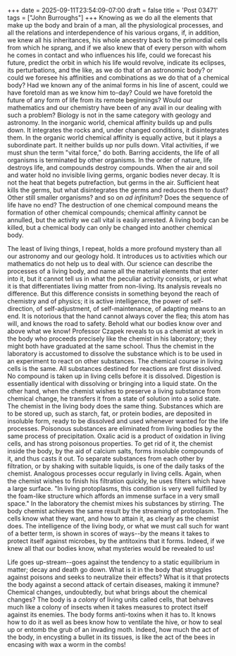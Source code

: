 +++
date = 2025-09-11T23:54:09-07:00
draft = false
title = 'Post 03471'
tags = ["John Burroughs"]
+++
Knowing as we do all the elements that make up the body and brain of a man, all the physiological processes, and all the relations and interdependence of his various organs, if, in addition, we knew all his inheritances, his whole ancestry back to the primordial cells from which he sprang, and if we also knew that of every person with whom he comes in contact and who influences his life, could we forecast his future, predict the orbit in which his life would revolve, indicate its eclipses, its perturbations, and the like, as we do that of an astronomic body? or could we foresee his affinities and combinations as we do that of a chemical body? Had we known any of the animal forms in his line of ascent, could we have foretold man as we know him to-day? Could we have foretold the future of any form of life from its remote beginnings? Would our mathematics and our chemistry have been of any avail in our dealing with such a problem? Biology is not in the same category with geology and astronomy. In the inorganic world, chemical affinity builds up and pulls down. It integrates the rocks and, under changed conditions, it disintegrates them. In the organic world chemical affinity is equally active, but it plays a subordinate part. It neither builds up nor pulls down. Vital activities, if we must shun the term "vital force," do both. Barring accidents, the life of all organisms is terminated by other organisms. In the order of nature, life destroys life, and compounds destroy compounds. When the air and soil and water hold no invisible living germs, organic bodies never decay. It is not the heat that begets putrefaction, but germs in the air. Sufficient heat kills the germs, but what disintegrates the germs and reduces them to dust? Other still smaller organisms? and so on _ad infinitum_? Does the sequence of life have no end? The destruction of one chemical compound means the formation of other chemical compounds; chemical affinity cannot be annulled, but the activity we call vital is easily arrested. A living body can be killed, but a chemical body can only be changed into another chemical body.

The least of living things, I repeat, holds a more profound mystery than all our astronomy and our geology hold. It introduces us to activities which our mathematics do not help us to deal with. Our science can describe the processes of a living body, and name all the material elements that enter into it, but it cannot tell us in what the peculiar activity consists, or just what it is that differentiates living matter from non-living. Its analysis reveals no difference. But this difference consists in something beyond the reach of chemistry and of physics; it is active intelligence, the power of self-direction, of self-adjustment, of self-maintenance, of adapting means to an end. It is notorious that the hand cannot always cover the flea; this atom has will, and knows the road to safety. Behold what our bodies know over and above what we know! Professor Czapek reveals to us a chemist at work in the body who proceeds precisely like the chemist in his laboratory; they might both have graduated at the same school. Thus the chemist in the laboratory is accustomed to dissolve the substance which is to be used in an experiment to react on other substances. The chemical course in living cells is the same. All substances destined for reactions are first dissolved. No compound is taken up in living cells before it is dissolved. Digestion is essentially identical with dissolving or bringing into a liquid state. On the other hand, when the chemist wishes to preserve a living substance from chemical change, he transfers it from a state of solution into a solid state. The chemist in the living body does the same thing. Substances which are to be stored up, such as starch, fat, or protein bodies, are deposited in insoluble form, ready to be dissolved and used whenever wanted for the life processes. Poisonous substances are eliminated from living bodies by the same process of precipitation. Oxalic acid is a product of oxidation in living cells, and has strong poisonous properties. To get rid of it, the chemist inside the body, by the aid of calcium salts, forms insoluble compounds of it, and thus casts it out. To separate substances from each other by filtration, or by shaking with suitable liquids, is one of the daily tasks of the chemist. Analogous processes occur regularly in living cells. Again, when the chemist wishes to finish his filtration quickly, he uses filters which have a large surface. "In living protoplasms, this condition is very well fulfilled by the foam-like structure which affords an immense surface in a very small space." In the laboratory the chemist mixes his substances by stirring. The body chemist achieves the same result by the streaming of protoplasm. The cells know what they want, and how to attain it, as clearly as the chemist does. The intelligence of the living body, or what we must call such for want of a better term, is shown in scores of ways--by the means it takes to protect itself against microbes, by the antitoxins that it forms. Indeed, if we knew all that our bodies know, what mysteries would be revealed to us!

Life goes up-stream--goes against the tendency to a static equilibrium in matter; decay and death go down. What is it in the body that struggles against poisons and seeks to neutralize their effects? What is it that protects the body against a second attack of certain diseases, making it immune? Chemical changes, undoubtedly, but what brings about the chemical changes? The body is a _colony_ of living units called cells, that behaves much like a colony of insects when it takes measures to protect itself against its enemies. The body forms anti-toxins when it has to. It knows how to do it as well as bees know how to ventilate the hive, or how to seal up or entomb the grub of an invading moth. Indeed, how much the act of the body, in encysting a bullet in its tissues, is like the act of the bees in encasing with wax a worm in the combs!
